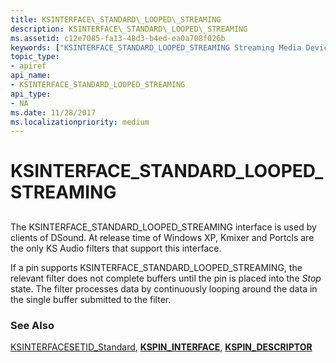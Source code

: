 ```yaml
---
title: KSINTERFACE\_STANDARD\_LOOPED\_STREAMING
description: KSINTERFACE\_STANDARD\_LOOPED\_STREAMING
ms.assetid: c12e7085-fa13-48d3-b4ed-ea0a708f026b
keywords: ["KSINTERFACE_STANDARD_LOOPED_STREAMING Streaming Media Devices"]
topic_type:
- apiref
api_name:
- KSINTERFACE_STANDARD_LOOPED_STREAMING
api_type:
- NA
ms.date: 11/28/2017
ms.localizationpriority: medium
---
```


# KSINTERFACE\_STANDARD\_LOOPED\_STREAMING


## <span id="ddk_ksinterface_standard_looped_streaming_ks"></span><span id="DDK_KSINTERFACE_STANDARD_LOOPED_STREAMING_KS"></span>


The KSINTERFACE\_STANDARD\_LOOPED\_STREAMING interface is used by clients of DSound. At release time of Windows XP, Kmixer and Portcls are the only KS Audio filters that support this interface.

If a pin supports KSINTERFACE\_STANDARD\_LOOPED\_STREAMING, the relevant filter does not complete buffers until the pin is placed into the *Stop* state. The filter processes data by continuously looping around the data in the single buffer submitted to the filter.

### See Also

[KSINTERFACESETID\_Standard](ksinterfacesetid-standard.md), [**KSPIN\_INTERFACE**](https://docs.microsoft.com/previous-versions/ff563537(v=vs.85)), [**KSPIN\_DESCRIPTOR**](https://docs.microsoft.com/windows-hardware/drivers/ddi/content/ks/ns-ks-kspin_descriptor)

 

 





